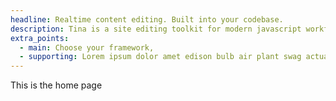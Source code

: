 ```yaml
---
headline: Realtime content editing. Built into your codebase.
description: Tina is a site editing toolkit for modern javascript workflows.
extra_points:
  - main: Choose your framework,
  - supporting: Lorem ipsum dolor amet edison bulb air plant swag actually neutra quinoa chia unicorn gentrify post-ironic bushwick. Kitsch kinfolk sartorial kogi 90's +1 man braid skateboard direct trade food truck. Readymade shoreditch chillwave poke yr next level. Viral tilde truffaut, street art ethical franzen twee letterpress.
---
```


This is the home page


